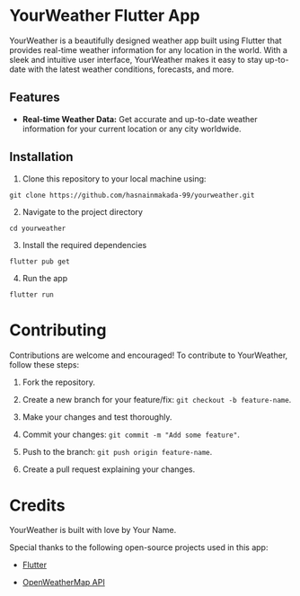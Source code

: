 # YourWeather Flutter App

YourWeather is a beautifully designed weather app built using Flutter that provides real-time weather information for any location in the world. With a sleek and intuitive user interface, YourWeather makes it easy to stay up-to-date with the latest weather conditions, forecasts, and more.

## Features

- **Real-time Weather Data:** Get accurate and up-to-date weather information for your current location or any city worldwide.

## Installation

1. Clone this repository to your local machine using:

`git clone https://github.com/hasnainmakada-99/yourweather.git`

2. Navigate to the project directory

```
cd yourweather
```
3. Install the required dependencies

`flutter pub get`

4. Run the app

`flutter run`

# Contributing

Contributions are welcome and encouraged! To contribute to YourWeather, follow these steps:

1. Fork the repository.
 
2. Create a new branch for your feature/fix: `git checkout -b feature-name`.

3. Make your changes and test thoroughly.

4. Commit your changes: `git commit -m "Add some feature"`.

5. Push to the branch: `git push origin feature-name`.

6. Create a pull request explaining your changes.

# Credits
YourWeather is built with love by Your Name.

Special thanks to the following open-source projects used in this app:

- [Flutter](https://flutter.dev)

- [OpenWeatherMap API](https://openweathermap.org/guide)